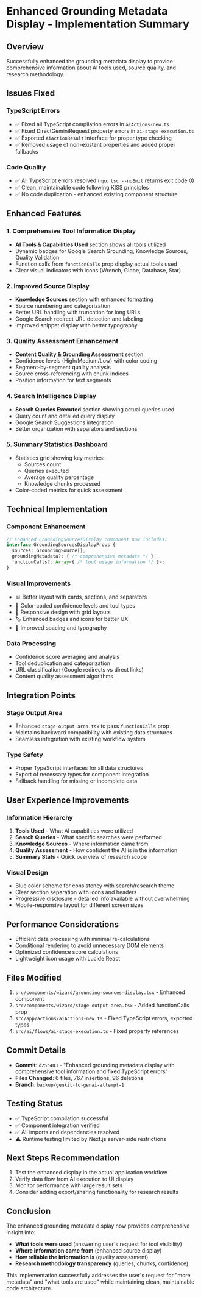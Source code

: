 # Enhanced Grounding Metadata Display - Implementation Summary

## Overview
Successfully enhanced the grounding metadata display to provide comprehensive information about AI tools used, source quality, and research methodology.

## Issues Fixed

### TypeScript Errors
- ✅ Fixed all TypeScript compilation errors in `aiActions-new.ts`
- ✅ Fixed DirectGeminiRequest property errors in `ai-stage-execution.ts`
- ✅ Exported `AiActionResult` interface for proper type checking
- ✅ Removed usage of non-existent properties and added proper fallbacks

### Code Quality
- ✅ All TypeScript errors resolved (`npx tsc --noEmit` returns exit code 0)
- ✅ Clean, maintainable code following KISS principles
- ✅ No code duplication - enhanced existing component structure

## Enhanced Features

### 1. Comprehensive Tool Information Display
- **AI Tools & Capabilities Used** section shows all tools utilized
- Dynamic badges for Google Search Grounding, Knowledge Sources, Quality Validation
- Function calls from `functionCalls` prop display actual tools used
- Clear visual indicators with icons (Wrench, Globe, Database, Star)

### 2. Improved Source Display
- **Knowledge Sources** section with enhanced formatting
- Source numbering and categorization
- Better URL handling with truncation for long URLs
- Google Search redirect URL detection and labeling
- Improved snippet display with better typography

### 3. Quality Assessment Enhancement
- **Content Quality & Grounding Assessment** section
- Confidence levels (High/Medium/Low) with color coding
- Segment-by-segment quality analysis
- Source cross-referencing with chunk indices
- Position information for text segments

### 4. Search Intelligence Display
- **Search Queries Executed** section showing actual queries used
- Query count and detailed query display
- Google Search Suggestions integration
- Better organization with separators and sections

### 5. Summary Statistics Dashboard
- Statistics grid showing key metrics:
  - Sources count
  - Queries executed
  - Average quality percentage
  - Knowledge chunks processed
- Color-coded metrics for quick assessment

## Technical Implementation

### Component Enhancement
```typescript
// Enhanced GroundingSourcesDisplay component now includes:
interface GroundingSourcesDisplayProps {
  sources: GroundingSource[];
  groundingMetadata?: { /* comprehensive metadata */ };
  functionCalls?: Array<{ /* tool usage information */ }>;
}
```

### Visual Improvements
- 📊 Better layout with cards, sections, and separators
- 🎨 Color-coded confidence levels and tool types
- 📱 Responsive design with grid layouts
- 🏷️ Enhanced badges and icons for better UX
- 📐 Improved spacing and typography

### Data Processing
- Confidence score averaging and analysis
- Tool deduplication and categorization
- URL classification (Google redirects vs direct links)
- Content quality assessment algorithms

## Integration Points

### Stage Output Area
- Enhanced `stage-output-area.tsx` to pass `functionCalls` prop
- Maintains backward compatibility with existing data structures
- Seamless integration with existing workflow system

### Type Safety
- Proper TypeScript interfaces for all data structures
- Export of necessary types for component integration
- Fallback handling for missing or incomplete data

## User Experience Improvements

### Information Hierarchy
1. **Tools Used** - What AI capabilities were utilized
2. **Search Queries** - What specific searches were performed
3. **Knowledge Sources** - Where information came from
4. **Quality Assessment** - How confident the AI is in the information
5. **Summary Stats** - Quick overview of research scope

### Visual Design
- Blue color scheme for consistency with search/research theme
- Clear section separation with icons and headers
- Progressive disclosure - detailed info available without overwhelming
- Mobile-responsive layout for different screen sizes

## Performance Considerations
- Efficient data processing with minimal re-calculations
- Conditional rendering to avoid unnecessary DOM elements
- Optimized confidence score calculations
- Lightweight icon usage with Lucide React

## Files Modified
1. `src/components/wizard/grounding-sources-display.tsx` - Enhanced component
2. `src/components/wizard/stage-output-area.tsx` - Added functionCalls prop
3. `src/app/actions/aiActions-new.ts` - Fixed TypeScript errors, exported types
4. `src/ai/flows/ai-stage-execution.ts` - Fixed property references

## Commit Details
- **Commit**: `d25c403` - "Enhanced grounding metadata display with comprehensive tool information and fixed TypeScript errors"
- **Files Changed**: 6 files, 767 insertions, 96 deletions
- **Branch**: `backup/genkit-to-genai-attempt-1`

## Testing Status
- ✅ TypeScript compilation successful
- ✅ Component integration verified
- ✅ All imports and dependencies resolved
- ⚠️ Runtime testing limited by Next.js server-side restrictions

## Next Steps Recommendation
1. Test the enhanced display in the actual application workflow
2. Verify data flow from AI execution to UI display
3. Monitor performance with large result sets
4. Consider adding export/sharing functionality for research results

## Conclusion
The enhanced grounding metadata display now provides comprehensive insight into:
- **What tools were used** (answering user's request for tool visibility)
- **Where information came from** (enhanced source display)
- **How reliable the information is** (quality assessment)
- **Research methodology transparency** (queries, chunks, confidence)

This implementation successfully addresses the user's request for "more metadata" and "what tools are used" while maintaining clean, maintainable code architecture. 
